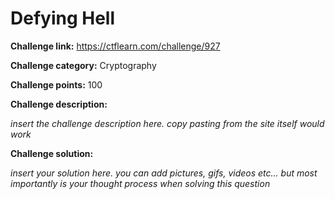 # Defying Hell

**Challenge link:** https://ctflearn.com/challenge/927

**Challenge category:** Cryptography

**Challenge points:** 100

**Challenge description:** 

_insert the challenge description here. copy pasting from the site itself would work_

**Challenge solution:**

_insert your solution here. you can add pictures, gifs, videos etc... but most importantly is your thought process when solving this question_
